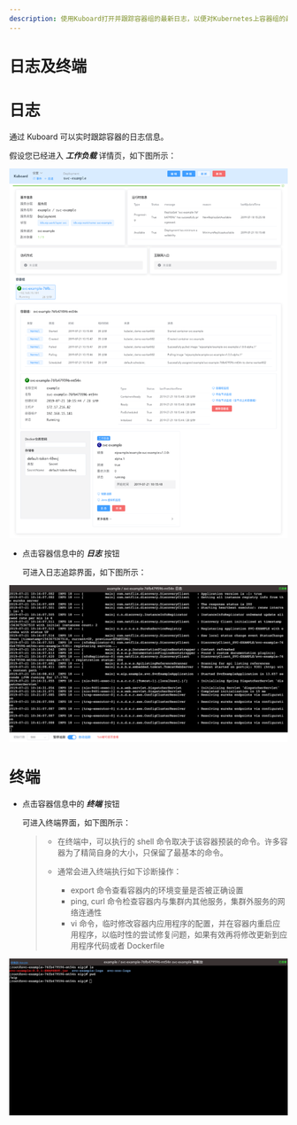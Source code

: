 ```yaml
---
description: 使用Kuboard打开并跟踪容器组的最新日志，以便对Kubernetes上容器组的最新运行情况进行了解和诊断问题。
---
```


# 日志及终端



# 日志

通过 Kuboard 可以实时跟踪容器的日志信息。

假设您已经进入 ***工作负载*** 详情页，如下图所示：

![Kubernetes教程：在Kuboard查看工作负载](./logs.assets/image-20190721104348908.png)

* 点击容器信息中的 ***日志*** 按钮

  可进入日志追踪界面，如下图所示：

![Kubernetes教程：在Kuboard查看日志追踪](./logs.assets/image-20190721104415732.png)



# 终端

* 点击容器信息中的 ***终端*** 按钮

  可进入终端界面，如下图所示：

  > * 在终端中，可以执行的 shell 命令取决于该容器预装的命令。许多容器为了精简自身的大小，只保留了最基本的命令。
  >
  > * 通常会进入终端执行如下诊断操作：
  >   * export 命令查看容器内的环境变量是否被正确设置
  >   * ping, curl 命令检查容器内与集群内其他服务，集群外服务的网络连通性
  >   * vi 命令，临时修改容器内应用程序的配置，并在容器内重启应用程序，以临时性的尝试修复问题，如果有效再将修改更新到应用程序代码或者 Dockerfile

![Kubernetes教程：在Kuboard进入容器的终端界面](./logs.assets/image-20190721104522870.png)
